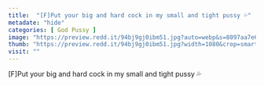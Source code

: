 ```yaml
---
title:  "[F]Put your big and hard cock in my small and tight pussy 💦"
metadate: "hide"
categories: [ God Pussy ]
image: "https://preview.redd.it/94bj9gj0ibm51.jpg?auto=webp&s=8097aa7e66b2ec034578e70ac09217c4a2e86c48"
thumb: "https://preview.redd.it/94bj9gj0ibm51.jpg?width=1080&crop=smart&auto=webp&s=43d66985711ec4d4f4b279eee16dfd1cabd92409"
visit: ""
---
```

[F]Put your big and hard cock in my small and tight pussy 💦

